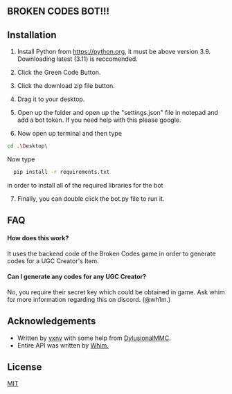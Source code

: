 ## BROKEN CODES BOT!!!
## Installation

1. Install Python from https://python.org, it must be above version 3.9. Downloading latest (3.11) is reccomended.

1. Click the Green Code Button.

2. Click the download zip file button.

3. Drag it to your desktop.

4. Open up the folder and open up the "settings.json" file in notepad and add a bot token. If you need help with this please google.

5. Now open up terminal and then type

```bash
cd .\Desktop\
```

Now type 

```bash
  pip install -r requirements.txt
```

in order to install all of the required libraries for the bot

7. Finally, you can double click the bot.py file to run it. 
    
## FAQ

#### How does this work?

It uses the backend code of the Broken Codes game in order to generate codes for a UGC Creator's Item.

#### Can I generate any codes for any UGC Creator?

No, you require their secret key which could be obtained in game. Ask whim for more information regarding  this on discord. (@wh1m.)


## Acknowledgements

 - Written by [yxnv](https://github.com/yxnv) with some help from [DylusionalMMC](https://github.com/DylusionalMMC).
 - Entire API was written by [Whim.](https://github.com/Wh1msicaly)

## License

[MIT](https://choosealicense.com/licenses/mit/)

